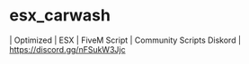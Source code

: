 # esx_carwash
| Optimized | ESX | FiveM Script
| Community Scripts Diskord | https://discord.gg/nFSukW3Jjc
